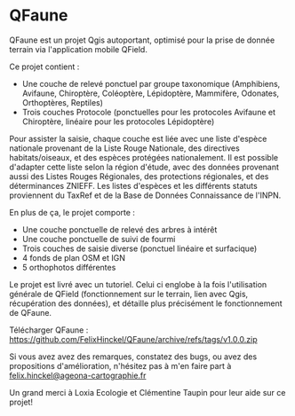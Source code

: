 # QFaune
QFaune est un projet Qgis autoportant, optimisé pour la prise de donnée terrain via l'application mobile QField.

Ce projet contient :

- Une couche de relevé ponctuel par groupe taxonomique (Amphibiens, Avifaune, Chiroptère, Coléoptère, Lépidoptère, Mammifère, Odonates, Orthoptères, Reptiles)
- Trois couches Protocole (ponctuelles pour les protocoles Avifaune et Chiroptère, linéaire pour les protocoles Lépidoptère)


Pour assister la saisie, chaque couche est liée avec une liste d'espèce nationale provenant de la Liste Rouge Nationale, des directives habitats/oiseaux, et des espèces protégées nationalement. Il est possible d'adapter cette liste selon la région d'étude, avec des données provenant aussi des Listes Rouges Régionales, des protections régionales, et des déterminances ZNIEFF. Les listes d'espèces et les différents statuts proviennent du TaxRef et de la Base de Données Connaissance de l'INPN.

En plus de ça, le projet comporte : 

- Une couche ponctuelle de relevé des arbres à intérêt
- Une couche ponctuelle de suivi de fourmi
- Trois couches de saisie diverse (ponctuel linéaire et surfacique)
- 4 fonds de plan OSM et IGN
- 5 orthophotos différentes

Le projet est livré avec un tutoriel. Celui ci englobe à la fois l'utilisation générale de QField (fonctionnement sur le terrain, lien avec Qgis, récupération des données), et détaille plus précisément le fonctionnement de QFaune.

Télécharger QFaune :
https://github.com/FelixHinckel/QFaune/archive/refs/tags/v1.0.0.zip

Si vous avez avez des remarques, constatez des bugs, ou avez des propositions d'amélioration, n'hésitez pas à m'en faire part à felix.hinckel@ageona-cartographie.fr

Un grand merci à Loxia Ecologie et Clémentine Taupin pour leur aide sur ce projet!